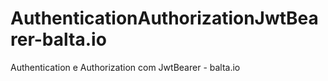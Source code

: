 # AuthenticationAuthorizationJwtBearer-balta.io
Authentication e Authorization com JwtBearer - balta.io
